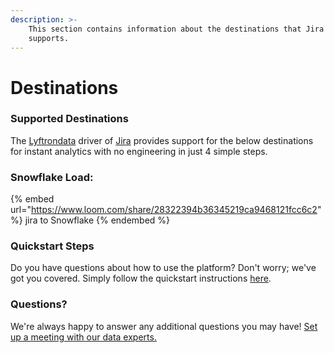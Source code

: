 ```yaml
---
description: >-
    This section contains information about the destinations that Jira
    supports.
---
```


# Destinations

### Supported Destinations

The [Lyftrondata](https://www.lyftrondata.com/) driver of [Jira](https://www.lyftrondata.com/integration/business-analytics/jira/) provides support for the below destinations for instant analytics with no engineering in just 4 simple steps.

### Snowflake Load:

{% embed url="https://www.loom.com/share/28322394b36345219ca9468121fcc6c2" %}
jira to Snowflake
{% endembed %}

### Quickstart Steps

Do you have questions about how to use the platform? Don't worry; we've got you covered. Simply follow the quickstart instructions [here](README.md).

### Questions? <a href="#questions" id="questions"></a>

We're always happy to answer any additional questions you may have! [Set up a meeting with our data experts.](https://www.lyftrondata.com/book-a-meeting/)
